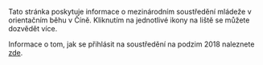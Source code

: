 Tato stránka poskytuje informace o mezinárodním soustředění mládeže v orientačním běhu v Číně. Kliknutím na jednotlivé ikony na liště se můžete dozvědět více.

Informace o tom, jak se přihlásit na soustředění na podzim 2018 naleznete [zde]({{site.baseurl}}/pages/2018.html).
